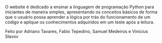 O website é dedicado a ensinar a linguagem de programação Python para
iniciantes de maneira simples, apresentando os conceitos básicos de forma
que o usuário possa aprender a lógica por trás do funcionamento de um
código e aplique os conhecimentos adquiridos em um teste após a leitura.

Feito por Adriano Tavares, Fabio Tepedino, Samuel Medeiros e Vinicius Slavov